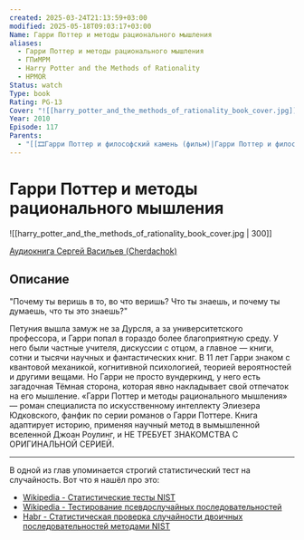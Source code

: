 ```yaml
---
created: 2025-03-24T21:13:59+03:00
modified: 2025-05-18T09:03:17+03:00
Name: Гарри Поттер и методы рационального мышления
aliases:
  - Гарри Поттер и методы рационального мышления
  - ГПиМРМ
  - Harry Potter and the Methods of Rationality
  - HPMOR
Status: watch
Type: book
Rating: PG-13
Cover: "![[harry_potter_and_the_methods_of_rationality_book_cover.jpg]]"
Year: 2010
Episode: 117
Parents:
  - "[[🎞Гарри Поттер и философский камень (фильм)|Гарри Поттер и философский камень]]"
---
```


# Гарри Поттер и методы рационального мышления

![[harry_potter_and_the_methods_of_rationality_book_cover.jpg | 300]]

[Аудиокнига Сергей Васильев (Cherdachok)](https://youtube.com/playlist?list=PL3GQVNZapamNVePI8sxa1vE_XonO2bQ1n)


## Описание

"Почему ты веришь в то, во что веришь? Что ты знаешь, и почему ты думаешь, что ты это знаешь?"

Петуния вышла замуж не за Дурсля, а за университетского профессора, и Гарри попал в гораздо более благоприятную среду. У него были частные учителя, дискуссии с отцом, а главное — книги, сотни и тысячи научных и фантастических книг. В 11 лет Гарри знаком с квантовой механикой, когнитивной психологией, теорией вероятностей и другими вещами. Но Гарри не просто вундеркинд, у него есть загадочная Тёмная сторона, которая явно накладывает свой отпечаток на его мышление. «Гарри Поттер и методы рационального мышления» — роман специалиста по искусственному интеллекту Элиезера Юдковского, фанфик по серии романов о Гарри Поттере. Книга адаптирует историю, применяя научный метод в вымышленной вселенной Джоан Роулинг, и НЕ ТРЕБУЕТ ЗНАКОМСТВА С ОРИГИНАЛЬНОЙ СЕРИЕЙ.

---

В одной из глав упоминается строгий статистический тест на случайность. Вот что я нашёл про это:
 - [Wikipedia - Статистические тесты NIST](https://www.google.com/url?sa=t&source=web&rct=j&opi=89978449&url=https://ru.wikipedia.org/wiki/%25D0%25A1%25D1%2582%25D0%25B0%25D1%2582%25D0%25B8%25D1%2581%25D1%2582%25D0%25B8%25D1%2587%25D0%25B5%25D1%2581%25D0%25BA%25D0%25B8%25D0%25B5_%25D1%2582%25D0%25B5%25D1%2581%25D1%2582%25D1%258B_NIST&ved=2ahUKEwjVvbay-deMAxUqAhAIHXaBAmgQFnoECBwQAQ&usg=AOvVaw1zAfjkFEjC323lD1K4kd2_)
 - [Wikipedia - Тестирование псевдослучайных последовательностей](https://www.google.com/url?sa=t&source=web&rct=j&opi=89978449&url=https://ru.wikipedia.org/wiki/%25D0%25A2%25D0%25B5%25D1%2581%25D1%2582%25D0%25B8%25D1%2580%25D0%25BE%25D0%25B2%25D0%25B0%25D0%25BD%25D0%25B8%25D0%25B5_%25D0%25BF%25D1%2581%25D0%25B5%25D0%25B2%25D0%25B4%25D0%25BE%25D1%2581%25D0%25BB%25D1%2583%25D1%2587%25D0%25B0%25D0%25B9%25D0%25BD%25D1%258B%25D1%2585_%25D0%25BF%25D0%25BE%25D1%2581%25D0%25BB%25D0%25B5%25D0%25B4%25D0%25BE%25D0%25B2%25D0%25B0%25D1%2582%25D0%25B5%25D0%25BB%25D1%258C%25D0%25BD%25D0%25BE%25D1%2581%25D1%2582%25D0%25B5%25D0%25B9&ved=2ahUKEwjVvbay-deMAxUqAhAIHXaBAmgQFnoECB0QAQ&usg=AOvVaw1Rn_FfhsfWhzw3nSgeR9jw)
 - [Habr - Статистическая проверка случайности двоичных последовательностей методами NIST](https://habr.com/ru/companies/securitycode/articles/237695/)
